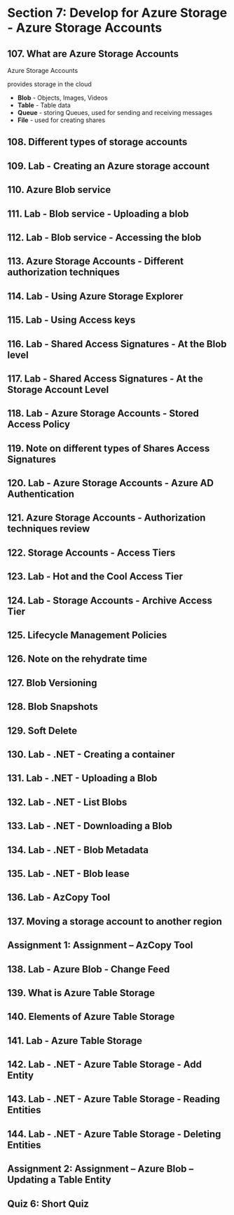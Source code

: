 # Section 7: Develop for Azure Storage - Azure Storage Accounts

## 107. What are Azure Storage Accounts

Azure Storage Accounts

provides storage in the cloud

* **Blob** - Objects, Images, Videos
* **Table** - Table data
* **Queue** - storing Queues, used for sending and receiving messages
* **File** - used for creating shares

## 108. Different types of storage accounts

## 109. Lab - Creating an Azure storage account

## 110. Azure Blob service

## 111. Lab - Blob service - Uploading a blob

## 112. Lab - Blob service - Accessing the blob

## 113. Azure Storage Accounts - Different authorization techniques

## 114. Lab - Using Azure Storage Explorer

## 115. Lab - Using Access keys

## 116. Lab - Shared Access Signatures - At the Blob level

## 117. Lab - Shared Access Signatures - At the Storage Account Level

## 118. Lab - Azure Storage Accounts - Stored Access Policy

## 119. Note on different types of Shares Access Signatures

## 120. Lab - Azure Storage Accounts - Azure AD Authentication

## 121. Azure Storage Accounts - Authorization techniques review

## 122. Storage Accounts - Access Tiers

## 123. Lab - Hot and the Cool Access Tier

## 124. Lab - Storage Accounts - Archive Access Tier

## 125. Lifecycle Management Policies

## 126. Note on the rehydrate time

## 127. Blob Versioning

## 128. Blob Snapshots

## 129. Soft Delete

## 130. Lab - .NET - Creating a container

## 131. Lab - .NET - Uploading a Blob

## 132. Lab - .NET - List Blobs

## 133. Lab - .NET - Downloading a Blob

## 134. Lab - .NET - Blob Metadata

## 135. Lab - .NET - Blob lease

## 136. Lab - AzCopy Tool

## 137. Moving a storage account to another region

## Assignment 1: Assignment – AzCopy Tool

## 138. Lab - Azure Blob - Change Feed

## 139. What is Azure Table Storage

## 140. Elements of Azure Table Storage

## 141. Lab - Azure Table Storage

## 142. Lab - .NET - Azure Table Storage - Add Entity

## 143. Lab - .NET - Azure Table Storage - Reading Entities

## 144. Lab - .NET - Azure Table Storage - Deleting Entities

## Assignment 2: Assignment – Azure Blob – Updating a Table Entity

## Quiz 6: Short Quiz
